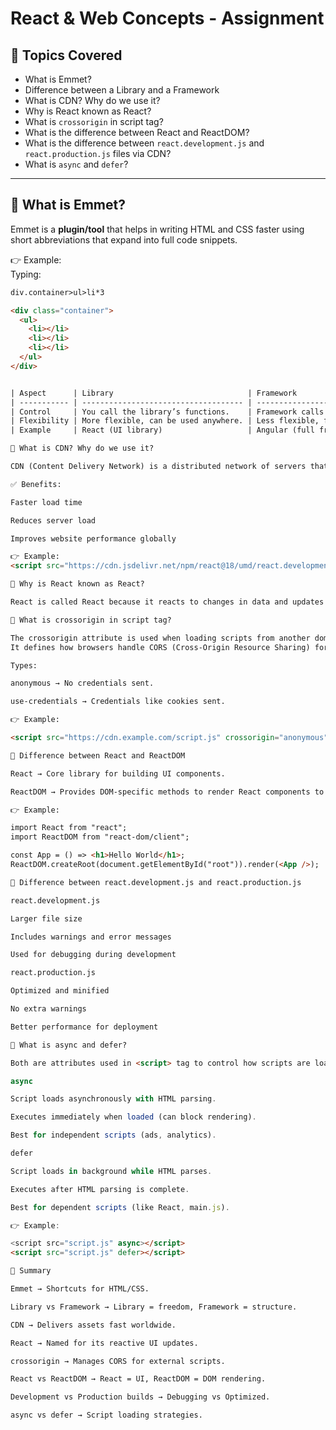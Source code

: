 # React & Web Concepts - Assignment

## 📌 Topics Covered
- What is Emmet?
- Difference between a Library and a Framework
- What is CDN? Why do we use it?
- Why is React known as React?
- What is `crossorigin` in script tag?
- What is the difference between React and ReactDOM?
- What is the difference between `react.development.js` and `react.production.js` files via CDN?
- What is `async` and `defer`?

---

## 🔹 What is Emmet?
Emmet is a **plugin/tool** that helps in writing HTML and CSS faster using short abbreviations that expand into full code snippets.  

👉 Example:  
Typing:
```html
div.container>ul>li*3

<div class="container">
  <ul>
    <li></li>
    <li></li>
    <li></li>
  </ul>
</div>


| Aspect      | Library                              | Framework                                         |
| ----------- | ------------------------------------ | ------------------------------------------------- |
| Control     | You call the library’s functions.    | Framework calls your code (Inversion of Control). |
| Flexibility | More flexible, can be used anywhere. | Less flexible, follows strict rules.              |
| Example     | React (UI library)                   | Angular (full framework)                          |

🔹 What is CDN? Why do we use it?

CDN (Content Delivery Network) is a distributed network of servers that delivers files (like JS, CSS, images) from the nearest server to the user.

✅ Benefits:

Faster load time

Reduces server load

Improves website performance globally

👉 Example:
<script src="https://cdn.jsdelivr.net/npm/react@18/umd/react.development.js"></script>

🔹 Why is React known as React?

React is called React because it reacts to changes in data and updates the UI automatically using its reactive rendering mechanism with the Virtual DOM.

🔹 What is crossorigin in script tag?

The crossorigin attribute is used when loading scripts from another domain (like a CDN).
It defines how browsers handle CORS (Cross-Origin Resource Sharing) for that script.

Types:

anonymous → No credentials sent.

use-credentials → Credentials like cookies sent.

👉 Example:

<script src="https://cdn.example.com/script.js" crossorigin="anonymous"></script>

🔹 Difference between React and ReactDOM

React → Core library for building UI components.

ReactDOM → Provides DOM-specific methods to render React components to the browser.

👉 Example:

import React from "react";
import ReactDOM from "react-dom/client";

const App = () => <h1>Hello World</h1>;
ReactDOM.createRoot(document.getElementById("root")).render(<App />);

🔹 Difference between react.development.js and react.production.js

react.development.js

Larger file size

Includes warnings and error messages

Used for debugging during development

react.production.js

Optimized and minified

No extra warnings

Better performance for deployment

🔹 What is async and defer?

Both are attributes used in <script> tag to control how scripts are loaded.

async

Script loads asynchronously with HTML parsing.

Executes immediately when loaded (can block rendering).

Best for independent scripts (ads, analytics).

defer

Script loads in background while HTML parses.

Executes after HTML parsing is complete.

Best for dependent scripts (like React, main.js).

👉 Example:

<script src="script.js" async></script>
<script src="script.js" defer></script>

📖 Summary

Emmet → Shortcuts for HTML/CSS.

Library vs Framework → Library = freedom, Framework = structure.

CDN → Delivers assets fast worldwide.

React → Named for its reactive UI updates.

crossorigin → Manages CORS for external scripts.

React vs ReactDOM → React = UI, ReactDOM = DOM rendering.

Development vs Production builds → Debugging vs Optimized.

async vs defer → Script loading strategies.


